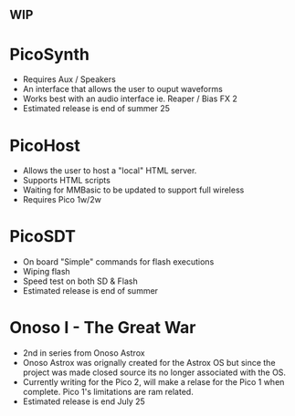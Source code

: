 ## WIP ##


# PicoSynth 
  - Requires Aux / Speakers
  - An interface that allows the user to ouput waveforms
  - Works best with an audio interface ie. Reaper / Bias FX 2 
  - Estimated release is end of summer 25


 # PicoHost
  - Allows the user to host a "local" HTML server.
  - Supports HTML scripts
  - Waiting for MMBasic to be updated to support full wireless
  - Requires Pico 1w/2w


# PicoSDT 
  - On board "Simple" commands for flash executions
  - Wiping flash
  - Speed test on both SD & Flash
  - Estimated release is end of summer


# Onoso I - The Great War
  - 2nd in series from Onoso Astrox
  - Onoso Astrox was orignally created for the Astrox OS but since the project was made closed source its no longer associated with the OS.
  - Currently writing for the Pico 2, will make a relase for the Pico 1 when complete. Pico 1's limitations are ram related.
  - Estimated release is end July 25

